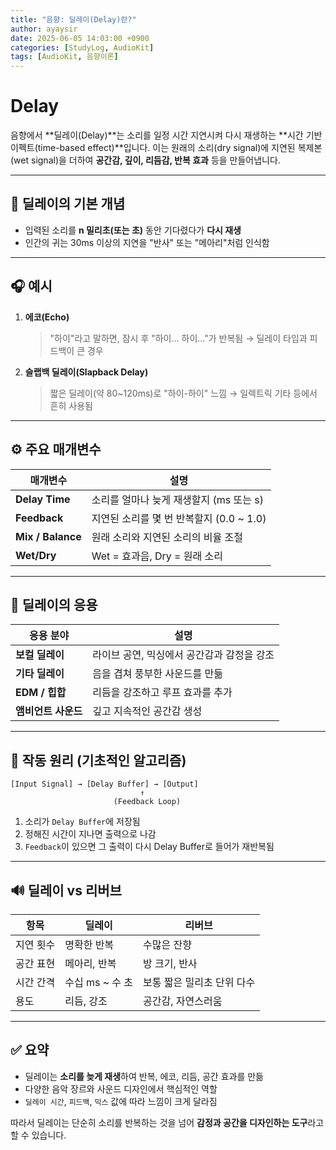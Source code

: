 ```yaml
---
title: "음향: 딜레이(Delay)란?"
author: ayaysir
date: 2025-06-05 14:03:00 +0900
categories: [StudyLog, AudioKit]
tags: [AudioKit, 음향이론]
---
```


# Delay

음향에서 \*\*딜레이(Delay)\*\*는 소리를 일정 시간 지연시켜 다시 재생하는 \*\*시간 기반 이펙트(time-based effect)\*\*입니다. 이는 원래의 소리(dry signal)에 지연된 복제본(wet signal)을 더하여 **공간감, 깊이, 리듬감, 반복 효과** 등을 만들어냅니다.

---

## 📌 딜레이의 기본 개념

* 입력된 소리를 **n 밀리초(또는 초)** 동안 기다렸다가 **다시 재생**
* 인간의 귀는 30ms 이상의 지연을 "반사" 또는 "메아리"처럼 인식함

---

## 🎧 예시

1. **에코(Echo)**

   > "하이"라고 말하면, 잠시 후 "하이… 하이…"가 반복됨
   > → 딜레이 타임과 피드백이 큰 경우

2. **슬랩백 딜레이(Slapback Delay)**

   > 짧은 딜레이(약 80\~120ms)로 "하이-하이" 느낌
   > → 일렉트릭 기타 등에서 흔히 사용됨

---

## ⚙️ 주요 매개변수

| 매개변수              | 설명                            |
| ----------------- | ----------------------------- |
| **Delay Time**    | 소리를 얼마나 늦게 재생할지 (ms 또는 s)     |
| **Feedback**      | 지연된 소리를 몇 번 반복할지 (0.0 \~ 1.0) |
| **Mix / Balance** | 원래 소리와 지연된 소리의 비율 조절          |
| **Wet/Dry**       | Wet = 효과음, Dry = 원래 소리        |

---

## 🎼 딜레이의 응용

| 응용 분야        | 설명                       |
| ------------ | ------------------------ |
| **보컬 딜레이**   | 라이브 공연, 믹싱에서 공간감과 감정을 강조 |
| **기타 딜레이**   | 음을 겹쳐 풍부한 사운드를 만듦        |
| **EDM / 힙합** | 리듬을 강조하고 루프 효과를 추가       |
| **앰비언트 사운드** | 깊고 지속적인 공간감 생성           |

---

## 🔬 작동 원리 (기초적인 알고리즘)

```plaintext
[Input Signal] → [Delay Buffer] → [Output] 
                             ↑
                       (Feedback Loop)
```

1. 소리가 `Delay Buffer`에 저장됨
2. 정해진 시간이 지나면 출력으로 나감
3. `Feedback`이 있으면 그 출력이 다시 Delay Buffer로 들어가 재반복됨

---

## 🔊 딜레이 vs 리버브

| 항목    | 딜레이          | 리버브             |
| ----- | ------------ | --------------- |
| 지연 횟수 | 명확한 반복       | 수많은 잔향          |
| 공간 표현 | 메아리, 반복      | 방 크기, 반사        |
| 시간 간격 | 수십 ms \~ 수 초 | 보통 짧은 밀리초 단위 다수 |
| 용도    | 리듬, 강조       | 공간감, 자연스러움      |

---

## ✅ 요약

* 딜레이는 **소리를 늦게 재생**하여 반복, 에코, 리듬, 공간 효과를 만듦
* 다양한 음악 장르와 사운드 디자인에서 핵심적인 역할
* `딜레이 시간`, `피드백`, `믹스` 값에 따라 느낌이 크게 달라짐

따라서 딜레이는 단순히 소리를 반복하는 것을 넘어 **감정과 공간을 디자인하는 도구**라고 할 수 있습니다.

